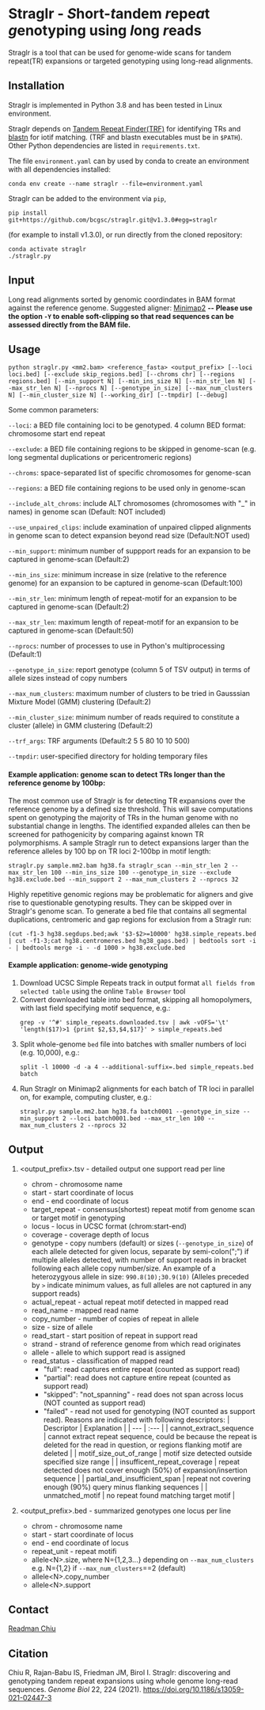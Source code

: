 # Straglr - *S*hort-*t*andem *r*epe*a*t *g*enotyping using *l*ong *r*eads

Straglr is a tool that can be used for genome-wide scans for tandem repeat(TR) expansions or targeted genotyping using long-read alignments.

## Installation
Straglr is implemented in Python 3.8 and has been tested in Linux environment.

Straglr depends on [Tandem Repeat Finder(TRF)](https://tandem.bu.edu/trf/trf.html) for identifying TRs and [blastn](https://ftp.ncbi.nlm.nih.gov/blast/executables/blast+/LATEST/) for iotif matching. (TRF and blastn executables must be in `$PATH`). Other Python dependencies are listed in `requirements.txt`.

The file `environment.yaml` can by used by conda to create an environment with all dependencies installed:
```
conda env create --name straglr --file=environment.yaml
```
Straglr can be added to the environment via `pip`,
```
pip install git+https://github.com/bcgsc/straglr.git@v1.3.0#egg=straglr
```
(for example to install v1.3.0), or run directly from the cloned repository:
```
conda activate straglr
./straglr.py
```

## Input
Long read alignments sorted by genomic coordindates in BAM format against the reference genome. Suggested aligner: [Minimap2](https://github.com/lh3/minimap2) **-- Please use the option `-Y` to enable soft-clipping so that read sequences can be assessed directly from the BAM file.** 

## Usage
```
python straglr.py <mm2.bam> <reference_fasta> <output_prefix> [--loci loci.bed] [--exclude skip_regions.bed] [--chroms chr] [--regions regions.bed] [--min_support N] [--min_ins_size N] [--min_str_len N] [--max_str_len N] [--nprocs N] [--genotype_in_size] [--max_num_clusters N] [--min_cluster_size N] [--working_dir] [--tmpdir] [--debug]
```

Some common parameters:

`--loci`: a BED file containing loci to be genotyped. 4 column BED format: chromosome start end repeat

`--exclude`: a BED file containing regions to be skipped in genome-scan (e.g. long segmental duplications or pericentromeric regions) 

`--chroms`: space-separated list of specific chromosomes for genome-scan

`--regions`: a BED file containing regions to be used only in genome-scan

`--include_alt_chroms`: include ALT chromosomes (chromosomes with "_" in names)  in genome scan (Default: NOT included)

`--use_unpaired_clips`: include examination of unpaired clipped alignments in genome scan to detect expansion beyond read size (Default:NOT used)

`--min_support`: minimum number of suppport reads for an expansion to be captured in genome-scan (Default:2)

`--min_ins_size`: minimum increase in size (relative to the reference genome) for an expansion to be captured in genome-scan (Default:100)

`--min_str_len`: minimum length of repeat-motif for an expansion to be captured in genome-scan (Default:2)

`--max_str_len`: maximum length of repeat-motif for an expansion to be captured in genome-scan (Default:50)

`--nprocs`: number of processes to use in Python's multiprocessing (Default:1)

`--genotype_in_size`: report genotype (column 5 of TSV output) in terms of allele sizes instead of copy numbers

`--max_num_clusters`: maximum number of clusters to be tried in Gausssian Mixture Model (GMM) clustering (Default:2)

`--min_cluster_size`: minimum number of reads required to constitute a cluster (allele) in GMM clustering (Default:2)

`--trf_args`: TRF arguments (Default:2 5 5 80 10 10 500)

`--tmpdir`: user-specified directory for holding temporary files

#### Example application: genome scan to detect TRs longer than the reference genome by 100bp:
The most common use of Straglr is for detecting TR expansions over the reference genome by a defined size threshold. This will save computations spent on genotyping the majority of TRs in the human genome with no substantial change in lengths. The identified expanded alleles can then be screened for pathogenicity by comparing against known TR polymorphisms. A sample Straglr run to detect expansions larger than the reference alleles by 100 bp on TR loci 2-100bp in motif length:
```
straglr.py sample.mm2.bam hg38.fa straglr_scan --min_str_len 2 --max_str_len 100 --min_ins_size 100 --genotype_in_size --exclude hg38.exclude.bed --min_support 2 --max_num_clusters 2 --nprocs 32
```
Highly repetitive genomic regions may be problematic for aligners and give rise to questionable genotyping results. They can be skipped over in Straglr's genome scan. To generate a bed file that contains all segmental duplications, centromeric and gap regions for exclusion from a Straglr run:
```
(cut -f1-3 hg38.segdups.bed;awk '$3-$2>=10000' hg38.simple_repeats.bed | cut -f1-3;cat hg38.centromeres.bed hg38_gaps.bed) | bedtools sort -i - | bedtools merge -i - -d 1000 > hg38.exclude.bed
```

#### Example application: genome-wide genotyping
1. Download UCSC Simple Repeats track in output format `all fields from selected table` using the online `Table Browser` tool
2. Convert downloaded table into bed format, skipping all homopolymers, with last field specifying motif sequence, e.g.:
	```
	grep -v '^#' simple_repeats.downloaded.tsv | awk -vOFS='\t' 'length($17)>1 {print $2,$3,$4,$17}' > simple_repeats.bed
	```
3. Split whole-genome `bed` file into batches with smaller numbers of loci (e.g. 10,000), e.g.:
	```
	split -l 10000 -d -a 4 --additional-suffix=.bed simple_repeats.bed batch
	```
4. Run Straglr on Minimap2 alignments for each batch of TR loci in parallel on, for example, computing cluster, e.g.:
	```
	straglr.py sample.mm2.bam hg38.fa batch0001 --genotype_in_size --min_support 2 --loci batch0001.bed --max_str_len 100 --max_num_clusters 2 --nprocs 32
	```

## Output
1. \<output_prefix>.tsv - detailed output one support read per line 
	* chrom - chromosome name
	* start - start coordinate of locus
	* end - end coordinate of locus
	* target_repeat - consensus(shortest) repeat motif from genome scan or target motif in genotyping
	* locus - locus in UCSC format (chrom:start-end)
	* coverage - coverage depth of locus
	* genotype - copy numbers (default) or sizes (`--genotype_in_size`) of each allele detected for given locus, separate by semi-colon(";") if multiple alleles detected, with number of support reads in bracket following each allele copy number/size. An example of a heterozygyous allele in size: `990.8(10);30.9(10)` (Alleles preceded by `>` indicate minimum values, as full alleles are not captured in any support reads)
	* actual_repeat - actual repeat motif detected in mapped read
	* read_name - mapped read name
	* copy_number - number of copies of repeat in allele
	* size - size of allele
	* read_start - start position of repeat in support read
	* strand - strand of reference genome from which read originates
	* allele - allele to which support read is assigned
	* read_status - classification of mapped read
		* "full": read captures entire repeat (counted as support read)
		* "partial": read does not capture entire repeat (counted as support read)
		* "skipped": "not_spanning" - read does not span across locus (NOT counted as support read)
		* "failed" - read not used for genotyping (NOT counted as support read). Reasons are indicated with following descriptors:
		| Descriptor | Explanation |
		| --- | :--- |
		| cannot_extract_sequence | cannot extract repeat sequence, could be because the repeat is deleted for the read in question, or regions flanking motif are deleted |
		| motif_size_out_of_range | motif size detected outside specified size range |
		| insufficent_repeat_coverage | repeat detected does not cover enough (50%) of expansion/insertion sequence |
		| partial_and_insufficient_span | repeat not covering enough (90%) query minus flanking sequences |
		| unmatched_motif | no repeat found matching target motif |

2. \<output_prefix>.bed - summarized genotypes one locus per line
	* chrom - chromosome name
	* start - start coordinate of locus
	* end - end coordinate of locus
	* repeat_unit - repeat motifi
	* allele\<N>.size, where N={1,2,3...} depending on `--max_num_clusters` e.g. N={1,2} if `--max_num_clusters`==2 (default)
	* allele\<N>.copy_number
	* allele\<N>.support

## Contact
[Readman Chiu](mailto:rchiu@bcgsc.ca)

## Citation
Chiu R, Rajan-Babu IS, Friedman JM, Birol I. Straglr: discovering and genotyping tandem repeat expansions using whole genome long-read sequences. *Genome Biol* 22, 224 (2021). https://doi.org/10.1186/s13059-021-02447-3

